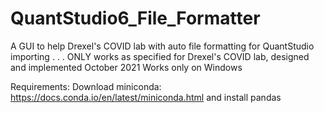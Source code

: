 # QuantStudio6_File_Formatter
A GUI to help Drexel's COVID lab with auto file formatting for QuantStudio importing
.
.
.
ONLY works as specified for Drexel's COVID lab, designed and implemented October 2021
Works only on Windows

Requirements:
Download miniconda: https://docs.conda.io/en/latest/miniconda.html
and install pandas 
